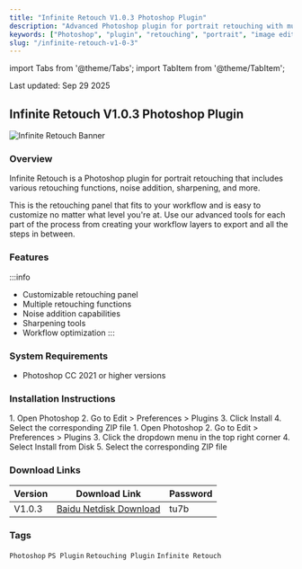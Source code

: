 ```yaml
---
title: "Infinite Retouch V1.0.3 Photoshop Plugin"
description: "Advanced Photoshop plugin for portrait retouching with multiple functions including noise addition, sharpening and more"
keywords: ["Photoshop", "plugin", "retouching", "portrait", "image editing"]
slug: "/infinite-retouch-v1-0-3"
---
```


import Tabs from '@theme/Tabs';
import TabItem from '@theme/TabItem';

<div class="time-stamp">Last updated: Sep 29 2025</div>

## Infinite Retouch V1.0.3 Photoshop Plugin

![Infinite Retouch Banner](https://www.gfxcamp.com/wp-content/uploads/2025/09/Infinite-Retouch.jpg)

### Overview

Infinite Retouch is a Photoshop plugin for portrait retouching that includes various retouching functions, noise addition, sharpening, and more.

This is the retouching panel that fits to your workflow and is easy to customize no matter what level you're at. Use our advanced tools for each part of the process from creating your workflow layers to export and all the steps in between.

### Features

:::info
- Customizable retouching panel
- Multiple retouching functions
- Noise addition capabilities
- Sharpening tools
- Workflow optimization
:::

### System Requirements

- Photoshop CC 2021 or higher versions

### Installation Instructions

<Tabs>
<TabItem value="ps4" label="Photoshop 4 or Lower" default>
1. Open Photoshop
2. Go to Edit > Preferences > Plugins
3. Click Install
4. Select the corresponding ZIP file
</TabItem>
<TabItem value="ps41" label="Photoshop 4.1 or Higher">
1. Open Photoshop
2. Go to Edit > Preferences > Plugins
3. Click the dropdown menu in the top right corner
4. Select Install from Disk
5. Select the corresponding ZIP file
</TabItem>
</Tabs>

### Download Links

| Version | Download Link | Password |
|---------|---------------|----------|
| V1.0.3 | [Baidu Netdisk Download](https://pan.baidu.com/s/1JuQ1chRtviuB6UatrNvdGg?pwd=tu7b) | tu7b |

### Tags

`Photoshop` `PS Plugin` `Retouching Plugin` `Infinite Retouch`
